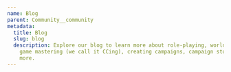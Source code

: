 ```yaml
---
name: Blog
parent: Community__community
metadata:
  title: Blog
  slug: blog
  description: Explore our blog to learn more about role-playing, world building,
    game mastering (we call it CCing), creating campaigns, campaign stories, and
    more.
---
```

